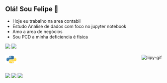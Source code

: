 ## Olá! Sou Felipe 👋
- Hoje eu trabalho na area contabil
- Estudo Analise de dados com foco no jupyter notebook
- Amo a area de negócios
- Sou PCD a minha deficiencia é fisica

<div>
  <img height="180em" src="https://github-readme-stats.vercel.app/api?username=liipy&show_icons=true&theme=dark&include_all_commits=true&count_private=true"/>
  <img height="180em" src="https://github-readme-stats.vercel.app/api/top-langs/?username=liipy&layout=compact&langs_count=16&theme=dark"/>
</div>
  
<div style="display: inline_block"><br>

  <img align="center" alt="liipy-Python" height="30" width="40" src="https://raw.githubusercontent.com/devicons/devicon/master/icons/python/python-original.svg"> 
  <img align="right" alt="liipy-gif" src="https://cdn.discordapp.com/attachments/795358919417397249/825430589581688872/hi.gif">
</div>
  
##
  
<div>
  <a href="https://www.instagram.com/liipy.growth/" target="_blank"><img src="https://img.shields.io/badge/-Instagram-%23E4405F?style=for-the-badge&logo=instagram&logoColor=white" target="_blank"></a>
  <a href = "liipy.correia@gmail.com"><img src="https://img.shields.io/badge/Gmail-D14836?style=for-the-badge&logo=gmail&logoColor=white" target="_blank"></a>
  <a href="https://www.linkedin.com/in/felipe-alves-correia-da-silva-2a27011b2/" target="_blank"><img src="https://img.shields.io/badge/-LinkedIn-%230077B5?style=for-the-badge&logo=linkedin&logoColor=white" target="_blank"></a>   
</div>



